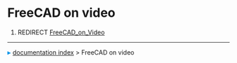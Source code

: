 # FreeCAD on video
1.  REDIRECT [FreeCAD_on_Video](FreeCAD_on_Video.md)



---
![](images/Right_arrow.png) [documentation index](../README.md) > FreeCAD on video
